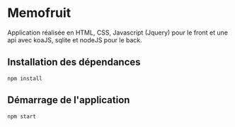 # Memofruit

Application réalisée en HTML, CSS, Javascript (Jquery) pour le front et une api avec koaJS, sqlite et nodeJS pour le back.


## Installation des dépendances

```
npm install
```

## Démarrage de l'application

```
npm start
```
